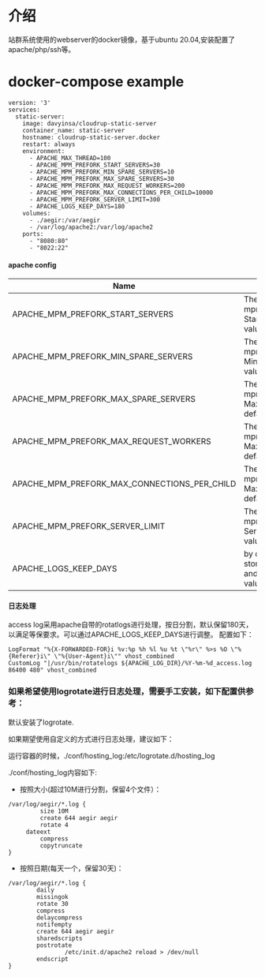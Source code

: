 # 介绍
站群系统使用的webserver的docker镜像，基于ubuntu 20.04,安装配置了apache/php/ssh等。

# docker-compose example
```
version: '3'
services:
  static-server:
    image: davyinsa/cloudrup-static-server
    container_name: static-server
    hostname: cloudrup-static-server.docker
    restart: always
    environment:
      - APACHE_MAX_THREAD=100
      - APACHE_MPM_PREFORK_START_SERVERS=30
      - APACHE_MPM_PREFORK_MIN_SPARE_SERVERS=10
      - APACHE_MPM_PREFORK_MAX_SPARE_SERVERS=30
      - APACHE_MPM_PREFORK_MAX_REQUEST_WORKERS=200
      - APACHE_MPM_PREFORK_MAX_CONNECTIONS_PER_CHILD=10000
      - APACHE_MPM_PREFORK_SERVER_LIMIT=300
      - APACHE_LOGS_KEEP_DAYS=180
    volumes:
      - ./aegir:/var/aegir
      - /var/log/apache2:/var/log/apache2
    ports:
      - "8080:80"
      - "8022:22"
```

#### apache config
|Name|Desciption|
|----|----------|
|APACHE_MPM_PREFORK_START_SERVERS|The config for mpm_prefork module StartServers, default value: 10|
|APACHE_MPM_PREFORK_MIN_SPARE_SERVERS|The config for mpm_prefork module MinSpareServers, default value: 10|
|APACHE_MPM_PREFORK_MAX_SPARE_SERVERS|The config for mpm_prefork module MaxSpareServers, default value: 30|
|APACHE_MPM_PREFORK_MAX_REQUEST_WORKERS|The config for mpm_prefork module MaxRequestWorkers, default value: 200|
|APACHE_MPM_PREFORK_MAX_CONNECTIONS_PER_CHILD|The config for mpm_prefork module MaxConnectionsPerChild, default value: 2000|
|APACHE_MPM_PREFORK_SERVER_LIMIT|The config for mpm_prefork module ServerLimit, default value: 200|
|APACHE_LOGS_KEEP_DAYS|by default the logs files store in /var/log/apache2, and spilit by days, default value: 180 days|


#### 日志处理
access log采用apache自带的rotatlogs进行处理，按日分割，默认保留180天，以满足等保要求。可以通过APACHE_LOGS_KEEP_DAYS进行调整。
配置如下：
```
LogFormat "%{X-FORWARDED-FOR}i %v:%p %h %l %u %t \"%r\" %>s %O \"%{Referer}i\" \"%{User-Agent}i\"" vhost_combined
CustomLog "|/usr/bin/rotatelogs ${APACHE_LOG_DIR}/%Y-%m-%d_access.log 86400 480" vhost_combined
```
### 如果希望使用logrotate进行日志处理，需要手工安装，如下配置供参考：
默认安装了logrotate.

如果期望使用自定义的方式进行日志处理，建议如下：

运行容器的时候，./conf/hosting_log:/etc/logrotate.d/hosting_log

./conf/hosting_log内容如下:
* 按照大小(超过10M进行分割，保留4个文件）：
```
/var/log/aegir/*.log {
         size 10M
         create 644 aegir aegir
         rotate 4
	 dateext
         compress
         copytruncate
}
```
* 按照日期(每天一个，保留30天)：
```
/var/log/aegir/*.log {
        daily
        missingok
        rotate 30
        compress
        delaycompress
        notifempty
        create 644 aegir aegir
        sharedscripts
        postrotate
                /etc/init.d/apache2 reload > /dev/null
        endscript
}
```
